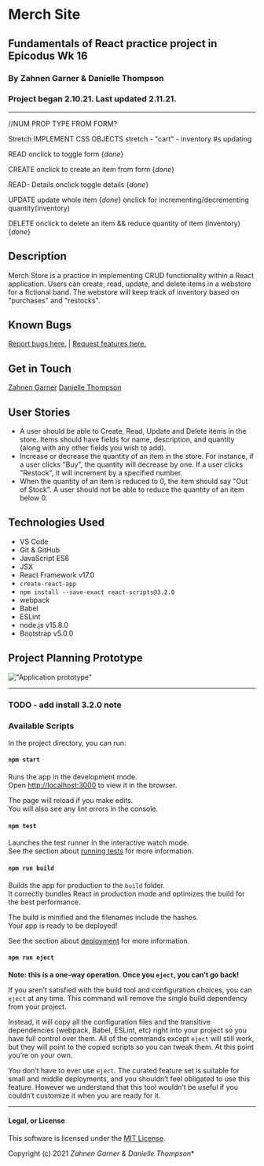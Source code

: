 # Merch Site

## Fundamentals of React practice project in Epicodus Wk 16

### By Zahnen Garner & Danielle Thompson

### Project began 2.10.21. Last updated 2.11.21.

---

//NUM PROP TYPE FROM FORM?

Stretch
IMPLEMENT CSS OBJECTS
stretch - "cart" - inventory #s updating

READ
onclick to toggle form {_done_}

CREATE
onclick to create an item from form {_done_}

READ- Details
onclick toggle details {_done_}

UPDATE
update whole item {_done_}
onclick for incrementing/decrementing quantity(inventory)

DELETE
onclick to delete an item && reduce quantity of item (inventory) {_done_}


## Description
Merch Store is a practice in implementing CRUD functionality within a React application. Users can create, read, update, and delete items in a webstore for a fictional band. The webstore will keep track of inventory based on "purchases" and "restocks".

## Known Bugs

[Report bugs here.](https://github.com/Zahnen/merch-store/issues) | [Request features here.](https://github.com/Zahnen/merch-store/issues)

## Get in Touch

[Zahnen Garner](zahnen@gmail.com)
[Danielle Thompson](danithompson74@gmail.com)

## User Stories

- A user should be able to Create, Read, Update and Delete items in the store. Items should have fields for name, description, and quantity (along with any other fields you wish to add).
- Increase or decrease the quantity of an item in the store. For instance, if a user clicks "Buy", the quantity will decrease by one. If a user clicks "Restock", it will increment by a specified number.
- When the quantity of an item is reduced to 0, the item should say "Out of Stock". A user should not be able to reduce the quantity of an item below 0.

## Technologies Used

- VS Code
- Git & GitHub
- JavaScript ES6
- JSX
- React Framework v17.0
- `create-react-app`
- `npm install --save-exact react-scripts@3.2.0`
- webpack
- Babel
- ESLint
- node.js v15.8.0
- Bootstrap v5.0.0

## Project Planning Prototype

!["Application prototype"](https://i.imgur.com/oBXkGsi.png)

---

### TODO - add install 3.2.0 note

### Available Scripts

In the project directory, you can run:

#### `npm start`

Runs the app in the development mode.\
Open [http://localhost:3000](http://localhost:3000) to view it in the browser.

The page will reload if you make edits.\
You will also see any lint errors in the console.

#### `npm test`

Launches the test runner in the interactive watch mode.\
See the section about [running tests](https://facebook.github.io/create-react-app/docs/running-tests) for more information.

#### `npm run build`

Builds the app for production to the `build` folder.\
It correctly bundles React in production mode and optimizes the build for the best performance.

The build is minified and the filenames include the hashes.\
Your app is ready to be deployed!

See the section about [deployment](https://facebook.github.io/create-react-app/docs/deployment) for more information.

#### `npm run eject`

**Note: this is a one-way operation. Once you `eject`, you can’t go back!**

If you aren’t satisfied with the build tool and configuration choices, you can `eject` at any time. This command will remove the single build dependency from your project.

Instead, it will copy all the configuration files and the transitive dependencies (webpack, Babel, ESLint, etc) right into your project so you have full control over them. All of the commands except `eject` will still work, but they will point to the copied scripts so you can tweak them. At this point you’re on your own.

You don’t have to ever use `eject`. The curated feature set is suitable for small and middle deployments, and you shouldn’t feel obligated to use this feature. However we understand that this tool wouldn’t be useful if you couldn’t customize it when you are ready for it.

---

#### Legal, or License

This software is licensed under the [MIT License](https://choosealicense.com/licenses/mit/).

Copyright (c) 2021 *_Zahnen Garner & Danielle Thompson_**